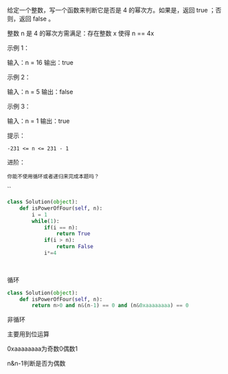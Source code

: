 给定一个整数，写一个函数来判断它是否是 4 的幂次方。如果是，返回 true ；否则，返回 false 。

整数 n 是 4 的幂次方需满足：存在整数 x 使得 n == 4x

 

示例 1：

输入：n = 16
输出：true

示例 2：

输入：n = 5
输出：false

示例 3：

输入：n = 1
输出：true

 

提示：

    -231 <= n <= 231 - 1

 


进阶：

    你能不使用循环或者递归来完成本题吗？



``

```python
class Solution(object):
    def isPowerOfFour(self, n):
        i = 1
        while(1):
            if(i == n):
                return True
            if(i > n):
                return False
            i*=4
            
            
```

循环









```python
class Solution(object):
    def isPowerOfFour(self, n):
        return n>0 and n&(n-1) == 0 and (n&0xaaaaaaaa) == 0
```

非循环

主要用到位运算

0xaaaaaaaa为奇数0偶数1

n&n-1判断是否为偶数